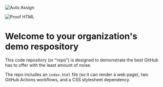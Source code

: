 ![Auto Assign](https://github.com/googlex-app/demo-repository/actions/workflows/auto-assign.yml/badge.svg)

![Proof HTML](https://github.com/googlex-app/demo-repository/actions/workflows/proof-html.yml/badge.svg)

# Welcome to your organization's demo respository
This code repository (or "repo") is designed to demonstrate the best GitHub has to offer with the least amount of noise.

The repo includes an `index.html` file (so it can render a web page), two GitHub Actions workflows, and a CSS stylesheet dependency.
